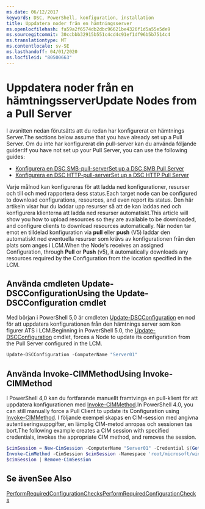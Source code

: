 ```yaml
---
ms.date: 06/12/2017
keywords: DSC, PowerShell, konfiguration, installation
title: Uppdatera noder från en hämtningsserver
ms.openlocfilehash: fa59a2f6574db2dbc96621be4326f1d5a55e5de9
ms.sourcegitcommit: 30ccbbb32915b551c4cd4c91ef1df96b5b7514c4
ms.translationtype: MT
ms.contentlocale: sv-SE
ms.lasthandoff: 04/01/2020
ms.locfileid: "80500663"
---
```

# <a name="update-nodes-from-a-pull-server"></a><span data-ttu-id="9f86a-103">Uppdatera noder från en hämtningsserver</span><span class="sxs-lookup"><span data-stu-id="9f86a-103">Update Nodes from a Pull Server</span></span>

<span data-ttu-id="9f86a-104">I avsnitten nedan förutsätts att du redan har konfigurerat en hämtnings Server.</span><span class="sxs-lookup"><span data-stu-id="9f86a-104">The sections below assume that you have already set up a Pull Server.</span></span> <span data-ttu-id="9f86a-105">Om du inte har konfigurerat din pull-server kan du använda följande guider:</span><span class="sxs-lookup"><span data-stu-id="9f86a-105">If you have not set up your Pull Server, you can use the following guides:</span></span>

- [<span data-ttu-id="9f86a-106">Konfigurera en DSC SMB-pull-server</span><span class="sxs-lookup"><span data-stu-id="9f86a-106">Set up a DSC SMB Pull Server</span></span>](pullServerSmb.md)
- [<span data-ttu-id="9f86a-107">Konfigurera en DSC HTTP-pull-server</span><span class="sxs-lookup"><span data-stu-id="9f86a-107">Set up a DSC HTTP Pull Server</span></span>](pullServer.md)

<span data-ttu-id="9f86a-108">Varje målnod kan konfigureras för att ladda ned konfigurationer, resurser och till och med rapportera dess status.</span><span class="sxs-lookup"><span data-stu-id="9f86a-108">Each target node can be configured to download configurations, resources, and even report its status.</span></span> <span data-ttu-id="9f86a-109">Den här artikeln visar hur du laddar upp resurser så att de kan laddas ned och konfigurera klienterna att ladda ned resurser automatiskt.</span><span class="sxs-lookup"><span data-stu-id="9f86a-109">This article will show you how to upload resources so they are available to be downloaded, and configure clients to download resources automatically.</span></span> <span data-ttu-id="9f86a-110">När noden tar emot en tilldelad konfiguration via **pull** eller **push** (V5) laddar den automatiskt ned eventuella resurser som krävs av konfigurationen från den plats som anges i LCM.</span><span class="sxs-lookup"><span data-stu-id="9f86a-110">When the Node's receives an assigned Configuration, through **Pull** or **Push** (v5), it automatically downloads any resources required by the Configuration from the location specified in the LCM.</span></span>

## <a name="using-the-update-dscconfiguration-cmdlet"></a><span data-ttu-id="9f86a-111">Använda cmdleten Update-DSCConfiguration</span><span class="sxs-lookup"><span data-stu-id="9f86a-111">Using the Update-DSCConfiguration cmdlet</span></span>

<span data-ttu-id="9f86a-112">Med början i PowerShell 5,0 är cmdleten [Update-DSCConfiguration](/powershell/module/psdesiredstateconfiguration/update-dscconfiguration) en nod för att uppdatera konfigurationen från den hämtnings server som kon figurer ATS i LCM.</span><span class="sxs-lookup"><span data-stu-id="9f86a-112">Beginning in PowerShell 5.0, the [Update-DSCConfiguration](/powershell/module/psdesiredstateconfiguration/update-dscconfiguration) cmdlet, forces a Node to update its configuration from the Pull Server configured in the LCM.</span></span>

```powershell
Update-DSCConfiguration -ComputerName "Server01"
```

## <a name="using-invoke-cimmethod"></a><span data-ttu-id="9f86a-113">Använda Invoke-CIMMethod</span><span class="sxs-lookup"><span data-stu-id="9f86a-113">Using Invoke-CIMMethod</span></span>

<span data-ttu-id="9f86a-114">I PowerShell 4,0 kan du fortfarande manuellt framtvinga en pull-klient för att uppdatera konfigurationen med [Invoke-CIMMethod](/powershell/module/cimcmdlets/invoke-cimmethod).</span><span class="sxs-lookup"><span data-stu-id="9f86a-114">In PowerShell 4.0, you can still manually force a Pull Client to update its Configuration using [Invoke-CIMMethod](/powershell/module/cimcmdlets/invoke-cimmethod).</span></span> <span data-ttu-id="9f86a-115">I följande exempel skapas en CIM-session med angivna autentiseringsuppgifter, en lämplig CIM-metod anropas och sessionen tas bort.</span><span class="sxs-lookup"><span data-stu-id="9f86a-115">The following example creates a CIM session with specified credentials, invokes the appropriate CIM method, and removes the session.</span></span>

```powershell
$cimSession = New-CimSession -ComputerName "Server01" -Credential $(Get-Credential)
Invoke-CimMethod -CimSession $cimSession -Namespace 'root/microsoft/windows/desiredstateconfiguration' -Class 'MSFT_DscLocalConfigurationManager' -MethodName 'PerformRequiredConfigurationChecks' -Arguments @{ 'Flags' = [uint32]1 } -Verbose
$cimSession | Remove-CimSession
```

## <a name="see-also"></a><span data-ttu-id="9f86a-116">Se även</span><span class="sxs-lookup"><span data-stu-id="9f86a-116">See Also</span></span>

[<span data-ttu-id="9f86a-117">PerformRequiredConfigurationChecks</span><span class="sxs-lookup"><span data-stu-id="9f86a-117">PerformRequiredConfigurationChecks</span></span>](../reference/mof-classes/msft-dsclocalconfigurationmanager-performrequiredconfigurationchecks.md)
